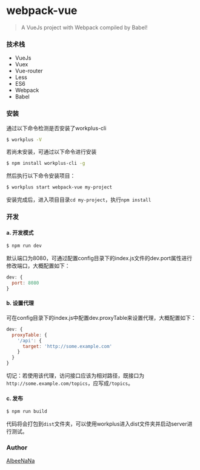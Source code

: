 # webpack-vue

>A VueJs project with Webpack compiled by Babel!

### 技术栈

* VueJs
* Vuex
* Vue-router
* Less
* ES6
* Webpack
* Babel

### 安装

通过以下命令检测是否安装了workplus-cli

```bash
$ workplus -V
```

若尚未安装，可通过以下命令进行安装

```bash
$ npm install workplus-cli -g
```

然后执行以下命令安装项目：

```bash
$ workplus start webpack-vue my-project
```

安装完成后，进入项目目录`cd my-project`，执行`npm install`

### 开发

#### a. 开发模式

```bash
$ npm run dev
```

默认端口为8080，可通过配置config目录下的index.js文件的dev.port属性进行修改端口，大概配置如下：

```js
dev: {
  port: 8080
}
```

#### b. 设置代理

可在config目录下的index.js中配置dev.proxyTable来设置代理，大概配置如下：

```js
dev: {
  proxyTable: {
    '/api': {
      target: 'http://some.example.com'
    }
  }
}
```

切记：若使用该代理，访问接口应该为相对路径，既接口为`http://some.example.com/topics`，应写成`/topics`。

#### c. 发布

```bash
$ npm run build
```

代码将会打包到`dist`文件夹，可以使用workplus进入dist文件夹并启动server进行测试。

### Author

[AlbeeNaNa](https://github.com/AlbeeNaNa)


